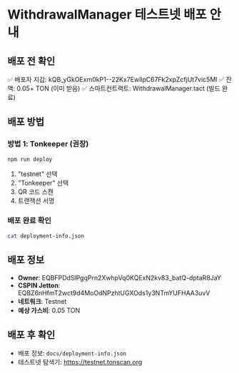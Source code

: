 # WithdrawalManager 테스트넷 배포 안내

## 배포 전 확인

✅ 배포자 지갑: kQB_yGkOExm0kP1--22Kx7EwllpC67Fk2xpZcfjUt7vic5Ml
✅ 잔액: 0.05+ TON (이미 받음)
✅ 스마트컨트랙트: WithdrawalManager.tact (빌드 완료)

## 배포 방법

### 방법 1: Tonkeeper (권장)
```bash
npm run deploy
```

1. "testnet" 선택
2. "Tonkeeper" 선택
3. QR 코드 스캔
4. 트랜잭션 서명

### 배포 완료 확인
```bash
cat deployment-info.json
```

## 배포 정보

- **Owner**: EQBFPDdSlPgqPrn2XwhpVq0KQExN2kv83_batQ-dptaR8JaY
- **CSPIN Jetton**: EQBZ6nHfmT2wct9d4MoOdNPzhtUGXOds1y3NTmYUFHAA3uvV
- **네트워크**: Testnet
- **예상 가스비**: 0.05 TON

## 배포 후 확인

- 배포 정보: `docs/deployment-info.json`
- 테스트넷 탐색기: https://testnet.tonscan.org
